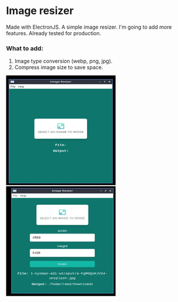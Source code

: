 # Image resizer

Made with ElectronJS. A simple image resizer. I'm going to add more features.
Already tested for production.

### What to add:

1. Image type conversion (webp, png, jpg).
2. Compress image size to save space.

<img src="./_images/resizer-00.webp" width="300" height="300">
<img src="./_images/resizer-01.webp" width="300" height="300">
